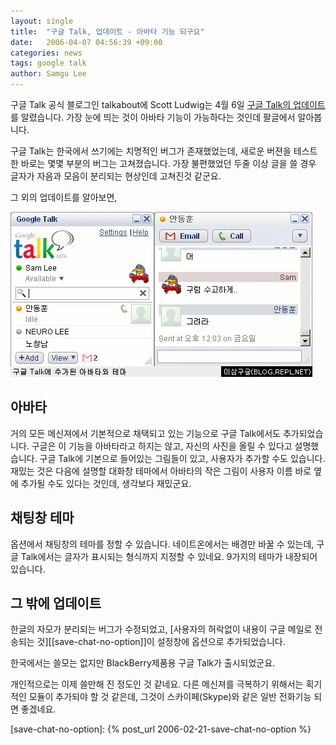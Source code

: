 ```yaml
---
layout: single
title:  "구글 Talk, 업데이트 - 아바타 기능 되구요"
date:   2006-04-07 04:56:39 +09:00
categories: news
tags: google talk
author: Samgu Lee
---
```

구글 Talk 공식 블로그인 talkabout에 Scott Ludwig는 4월 6일 [구글 Talk의 업데이트](http://googletalk.blogspot.com/2006/04/pictures-themes-and-more.html)를 알렸습니다. 가장 눈에 띄는 것이 아바타 기능이 가능하다는 것인데 팔글에서 알아봅니다.

구글 Talk는 한국에서 쓰기에는 치명적인 버그가 존재했었는데, 새로운 버젼을 테스트 한 바로는 몇몇 부분의 버그는 고쳐졌습니다. 가장 불편했었던 두줄 이상 글을 쓸 경우 글자가 자음과 모음이 분리되는 현상인데 고쳐진것 같군요.

그 외의 업데이트를 알아보면,

![구글 Talk 업데이트](/assets/google_talk_updated.gif)

## 아바타

거의 모든 메신져에서 기본적으로 채택되고 있는 기능으로 구글 Talk에서도 추가되었습니다. 구글은 이 기능을 아바타라고 하지는 않고, 자신의 사진을 올릴 수 있다고 설명했습니다. 구글 Talk에 기본으로 들어있는 그림들이 있고, 사용자가 추가할 수도 있습니다. 재밌는 것은 다음에 설명할 대화창 테마에서 아바타의 작은 그림이 사용자 이름 바로 옆에 추가될 수도 있다는 것인데, 생각보다 재밌군요.

## 채팅창 테마

옵션에서 채팅창의 테마를 정할 수 있습니다. 네이트온에서는 배경만 바꿀 수 있는데, 구글 Talk에서는 글자가 표시되는 형식까지 지정할 수 있네요. 9가지의 테마가 내장되어 있습니다.

## 그 밖에 업데이트

한글의 자모가 분리되는 버그가 수정되었고, [사용자의 허락없이 내용이 구글 메일로 전송되는 것][[save-chat-no-option]]이 설정창에 옵션으로 추가되었습니다.

한국에서는 쓸모는 없지만 BlackBerry제품용 구글 Talk가 출시되었군요.

개인적으로는 이제 쓸만해 진 정도인 것 같네요. 다른 메신져를 극복하기 위해서는 획기적인 모듈이 추가되야 할 것 같은데, 그것이 스카이페(Skype)와 같은 일반 전화기능 되면 좋겠네요.

[save-chat-no-option]: {% post_url 2006-02-21-save-chat-no-option %}
